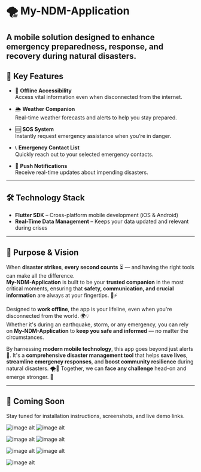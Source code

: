# 🌪️ My-NDM-Application
A mobile solution designed to **enhance emergency preparedness, response, and recovery** during natural disasters.
---
## 🚀 Key Features
- 📡 **Offline Accessibility**  
  Access vital information even when disconnected from the internet.

- 🌦️ **Weather Companion**  
  Real-time weather forecasts and alerts to help you stay prepared.

- 🆘 **SOS System**  
  Instantly request emergency assistance when you’re in danger.

- 📞 **Emergency Contact List**  
  Quickly reach out to your selected emergency contacts.

- 🔔 **Push Notifications**  
  Receive real-time updates about impending disasters.
---
## 🛠️ Technology Stack
- **Flutter SDK** – Cross-platform mobile development (iOS & Android)  
- **Real-Time Data Management** – Keeps your data updated and relevant during crises
---
## 🎯 Purpose & Vision
When **disaster strikes**, **every second counts** ⏳ — and having the right tools can make all the difference.  
**My-NDM-Application** is built to be your **trusted companion** in the most critical moments, ensuring that **safety, communication, and crucial information** are always at your fingertips. 📱⚡

Designed to **work offline**, the app is your lifeline, even when you're disconnected from the world. 🌍💡  
Whether it's during an earthquake, storm, or any emergency, you can rely on **My-NDM-Application** to **keep you safe and informed** — no matter the circumstances.

By harnessing **modern mobile technology**, this app goes beyond just alerts 🚨. It's a **comprehensive disaster management tool** that helps **save lives**, **streamline emergency responses**, and **boost community resilience** during natural disasters. 🌪️💪
Together, we can **face any challenge** head-on and emerge stronger. 🌟

---
## 📲 Coming Soon
Stay tuned for installation instructions, screenshots, and live demo links.


![image alt](https://github.com/Probin-15/My-NDM-Application/blob/a1c63ca63bf8144d403b0ed5479ea00934a8ea7f/images/Picture1.jpg)
![image alt](https://github.com/Probin-15/My-NDM-Application/blob/a1c63ca63bf8144d403b0ed5479ea00934a8ea7f/images/Picture2.jpg)

![image alt](https://github.com/Probin-15/My-NDM-Application/blob/a1c63ca63bf8144d403b0ed5479ea00934a8ea7f/images/Picture3.jpg)
![image alt](https://github.com/Probin-15/My-NDM-Application/blob/a1c63ca63bf8144d403b0ed5479ea00934a8ea7f/images/Picture4.jpg)

![image alt](https://github.com/Probin-15/My-NDM-Application/blob/a1c63ca63bf8144d403b0ed5479ea00934a8ea7f/images/Picture5.jpg)
![image alt](https://github.com/Probin-15/My-NDM-Application/blob/a1c63ca63bf8144d403b0ed5479ea00934a8ea7f/images/Picture6.jpg)

![image alt](https://github.com/Probin-15/My-NDM-Application/blob/a1c63ca63bf8144d403b0ed5479ea00934a8ea7f/images/Picture7.jpg)
